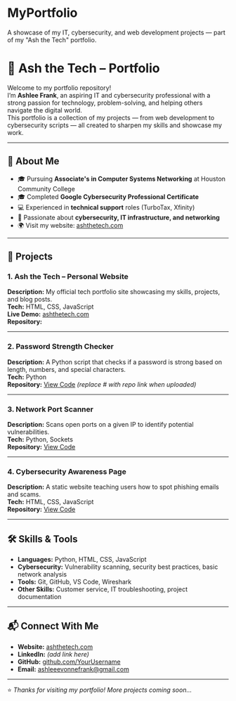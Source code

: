 # MyPortfolio
A showcase of my IT, cybersecurity, and web development projects — part of my "Ash the Tech" portfolio.



# 🌟 Ash the Tech – Portfolio

Welcome to my portfolio repository!  
I’m **Ashlee Frank**, an aspiring IT and cybersecurity professional with a strong passion for technology, problem-solving, and helping others navigate the digital world.  
This portfolio is a collection of my projects — from web development to cybersecurity scripts — all created to sharpen my skills and showcase my work.

---

## 📌 About Me
- 🎓 Pursuing **Associate's in Computer Systems Networking** at Houston Community College  
- 🎓 Completed **Google Cybersecurity Professional Certificate**  
- 💻 Experienced in **technical support** roles (TurboTax, Xfinity)  
- 🔐 Passionate about **cybersecurity, IT infrastructure, and networking**  
- 🌍 Visit my website: [ashthetech.com](https://www.ashthetech.com/home)  

---

## 📂 Projects

### **1. Ash the Tech – Personal Website**
**Description:** My official tech portfolio site showcasing my skills, projects, and blog posts.  
**Tech:** HTML, CSS, JavaScript  
**Live Demo:** [ashthetech.com](https://www.ashthetech.com/home)  
**Repository:** 
  

---

### **2. Password Strength Checker**
**Description:** A Python script that checks if a password is strong based on length, numbers, and special characters.  
**Tech:** Python  
**Repository:** [View Code](#) *(replace # with repo link when uploaded)*  

---

### **3. Network Port Scanner**
**Description:** Scans open ports on a given IP to identify potential vulnerabilities.  
**Tech:** Python, Sockets  
**Repository:** [View Code](#)  

---

### **4. Cybersecurity Awareness Page**
**Description:** A static website teaching users how to spot phishing emails and scams.  
**Tech:** HTML, CSS, JavaScript  
**Repository:** [View Code](#)  

---

## 🛠 Skills & Tools
- **Languages:** Python, HTML, CSS, JavaScript  
- **Cybersecurity:** Vulnerability scanning, security best practices, basic network analysis  
- **Tools:** Git, GitHub, VS Code, Wireshark  
- **Other Skills:** Customer service, IT troubleshooting, project documentation  

---

## 📬 Connect With Me
- **Website:** [ashthetech.com](https://www.ashthetech.com/home)  
- **LinkedIn:** *(add link here)*  
- **GitHub:** [github.com/YourUsername](https://github.com/YourUsername)  
- **Email:** ashleeevonnefrank@gmail.com  

---
⭐ *Thanks for visiting my portfolio! More projects coming soon...*
